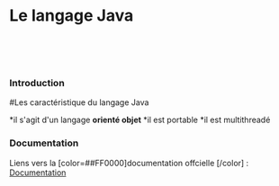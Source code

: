 <h1>Le langage Java</h1>
<br>
<br>
<br>
 <h3>Introduction</h3>


#Les caractéristique du langage Java

*il s'agit d'un langage **orienté objet**
*il est portable
*il est multithreadé



<h3>Documentation</h3>

<P> Liens vers la [color=##FF0000]documentation offcielle [/color] : <a href="https://github.com/DiginamicFormation/git-tp1/blob/main/resources/Template.png">Documentation</a> </p>




